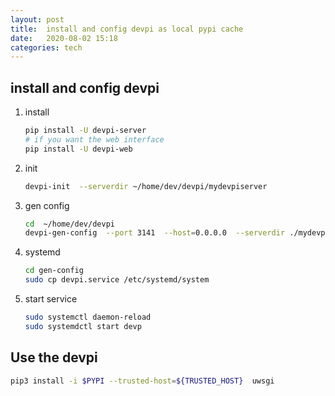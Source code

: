 ```yaml
---
layout: post
title:  install and config devpi as local pypi cache 
date:   2020-08-02 15:18 
categories: tech 
---
```


## install and config devpi

1. install

    ```bash
    pip install -U devpi-server
    # if you want the web interface
    pip install -U devpi-web
    ```

2. init

    ```bash
    devpi-init  --serverdir ~/home/dev/devpi/mydevpiserver
    ```

3. gen config

    ```bash
    cd  ~/home/dev/devpi
    devpi-gen-config  --port 3141  --host=0.0.0.0  --serverdir ./mydevpiserver
    ```

4. systemd

    ```bash
    cd gen-config
    sudo cp devpi.service /etc/systemd/system
    ```

5. start service

    ```bash
    sudo systemctl daemon-reload
    sudo systemdctl start devp
    ```

## Use the devpi

```bash
pip3 install -i $PYPI --trusted-host=${TRUSTED_HOST}  uwsgi
```
